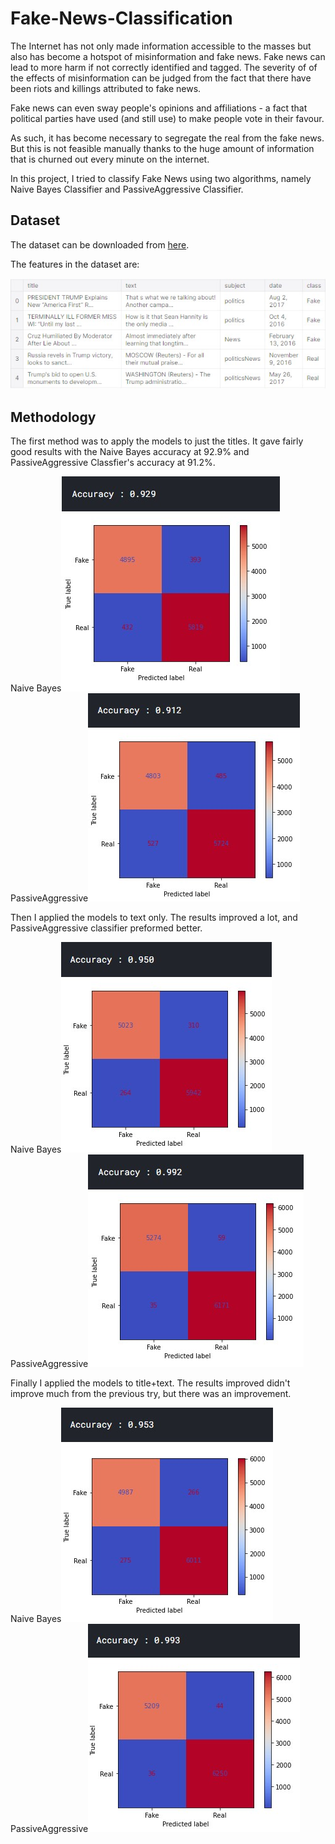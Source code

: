# Fake-News-Classification
The Internet has not only made information accessible to the masses but also has become a hotspot of misinformation and fake news. Fake news can lead to more harm if not correctly identified and tagged. The severity of of the effects of misinformation can be judged from the fact that there have been riots and killings attributed to fake news.

Fake news can even sway people's opinions and affiliations - a fact that political parties have used (and still use) to make people vote in their favour.

As such, it has become necessary to segregate the real from the fake news. But this is not feasible manually thanks to the huge amount of information that is churned out every minute on the internet.

In this project, I tried to classify Fake News using two algorithms, namely Naive Bayes Classifier and PassiveAggressive Classifier. 

## Dataset
The dataset can be downloaded from [here](https://www.kaggle.com/pnkjgpt/fake-news-dataset).

The features in the dataset are:

![Features](https://github.com/thepankj/Fake-News-Classification/blob/main/images/Features.jpg)

## Methodology
The first method was to apply the models to just the titles. It gave fairly good results with the Naive Bayes accuracy at 92.9% and PassiveAggressive Classfier's accuracy at 91.2%.

Naive Bayes![Naive Bayes](https://github.com/thepankj/Fake-News-Classification/blob/main/images/Accuracy_title_NB.jpg?raw=true "Title")    PassiveAggressive![PassiveAggressive](https://github.com/thepankj/Fake-News-Classification/blob/main/images/Accuracy_title_PA.jpg)

Then I applied the models to text only. The results improved a lot, and PassiveAggressive classifier preformed better.

Naive Bayes![Naive Bayes](https://github.com/thepankj/Fake-News-Classification/blob/main/images/Accuracy_text_NB.jpg) PassiveAggressive![PassiveAggressive](https://github.com/thepankj/Fake-News-Classification/blob/main/images/Accuracy_text_PA.jpg)

Finally I applied the models to title+text. The results improved didn't improve much from the previous try, but there was an improvement.

Naive Bayes![Naive Bayes](https://github.com/thepankj/Fake-News-Classification/blob/main/images/Accuracy_title_text_NB.jpg) PassiveAggressive![PassiveAggressive](https://github.com/thepankj/Fake-News-Classification/blob/main/images/Accuracy_title_text_PA.jpg)
